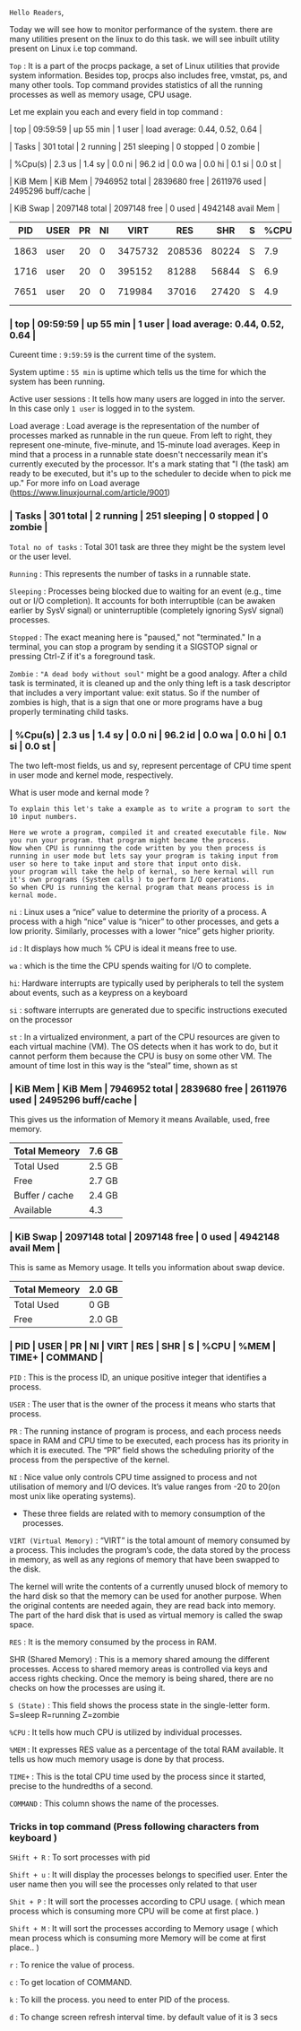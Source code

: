 
`Hello Readers`,

Today we will see how to monitor performance of the system. there are many utilities present on the linux to do this task.
we will see inbuilt utility present on Linux i.e top command.


`Top` : It is a part of the procps package, a set of Linux utilities that provide system information. Besides top, procps also includes free, vmstat, ps, and many other tools. Top command provides statistics of all the running processes as well as memory usage, CPU usage. 

Let me explain you each and every field in top command :                                                                     

| top | 09:59:59 | up 55 min |  1 user | load average: 0.44, 0.52, 0.64 |


| Tasks | 301 total | 2 running | 251 sleeping | 0 stopped | 0 zombie |


| %Cpu(s) |  2.3 us |  1.4 sy | 0.0 ni | 96.2 id | 0.0 wa | 0.0 hi | 0.1 si | 0.0 st |


| KiB Mem | KiB Mem | 7946952 total | 2839680 free | 2611976 used | 2495296 buff/cache |


| KiB Swap |  2097148 total |  2097148 free | 0 used | 4942148 avail Mem |


| PID | USER | PR | NI | VIRT | RES |  SHR | S | %CPU | %MEM |  TIME+ | COMMAND |  
|---|---|---|---|---|---|---|---|---|---|---|---|
|1863 | user | 20 |  0 | 3475732 | 208536 | 80224 | S | 7.9 | 2.6 |  10:44.91 | gnome-shell |
| 1716 | user | 20 | 0 | 395152 | 81288 | 56844 | S | 6.9 | 1.0 | 7:59.85 | Xorg |
| 7651 | user | 20 | 0 | 719984 | 37016 | 27420 | S | 4.9 | 0.5 | 0:00.88 | gnome-terminal |

                                                                                                                         

### | top | 09:59:59 | up 55 min |  1 user | load average: 0.44, 0.52, 0.64 |

Cureent time : `9:59:59` is the current time of the system.

System uptime : `55 min` is uptime which tells us the time for which the system has been running.

Active user sessions : It tells how many users are logged in into the server. In this case only `1 user` is logged in to the system.

Load average : Load average is the representation of the number of processes marked as runnable in the run queue. 
From left to right, they represent one-minute, five-minute, and 15-minute load averages.
Keep in mind that a process in a runnable state doesn't neccessarily mean it's currently executed by the processor.
It's a mark stating that "I (the task) am ready to be executed, but it's up to the scheduler to decide when to pick me up."
For more info on Load average (https://www.linuxjournal.com/article/9001)


### | Tasks | 301 total | 2 running | 251 sleeping | 0 stopped | 0 zombie |

`Total no of tasks` : Total 301 task are three they might be the system level or the user level.

`Running` : This represents the number of tasks in a runnable state.

`Sleeping` : Processes being blocked due to waiting for an event (e.g., time out or I/O completion). 
It accounts for both interruptible (can be awaken earlier by SysV signal) or uninterruptible (completely ignoring SysV signal) processes.

`Stopped` : The exact meaning here is "paused," not "terminated." 
In a terminal, you can stop a program by sending it a SIGSTOP signal or pressing Ctrl-Z if it's a foreground task.

`Zombie` : `"A dead body without soul"` might be a good analogy.
After a child task is terminated, it is cleaned up and the only thing left is a task descriptor that includes a very important value: exit status. 
So if the number of zombies is high, that is a sign that one or more programs have a bug properly terminating child tasks.


### | %Cpu(s) |  2.3 us |  1.4 sy | 0.0 ni | 96.2 id | 0.0 wa | 0.0 hi | 0.1 si | 0.0 st |


The two left-most fields, us and sy, represent percentage of CPU time spent in user mode and kernel mode, respectively.


What is user mode and kernal mode ?

```
To explain this let's take a example as to write a program to sort the 10 input numbers.

Here we wrote a program, compiled it and created executable file. Now you run your program. that program might became the process.
Now when CPU is runninng the code written by you then process is running in user mode but lets say your program is taking input from user so here to take input and store that input onto disk.
your program will take the help of kernal, so here kernal will run it's own programs (System calls ) to perform I/O operations.
So when CPU is running the kernal program that means process is in kernal mode.
```

`ni` : Linux uses a “nice” value to determine the priority of a process. A process with a high “nice” value is “nicer” to other processes, and gets a low priority. Similarly, processes with a lower “nice” gets higher priority.

`id` : It displays how much % CPU is ideal it means free to use.

`wa` : which is the time the CPU spends waiting for I/O to complete.

`hi`: Hardware interrupts are typically used by peripherals to tell the system about events, such as a keypress on a keyboard


`si` : software interrupts are generated due to specific instructions executed on the processor

`st` : In a virtualized environment, a part of the CPU resources are given to each virtual machine (VM). The OS detects when it has work to do, but it cannot perform them because the CPU is busy on some other VM. The amount of time lost in this way is the “steal” time, shown as st

 
 ### | KiB Mem | KiB Mem | 7946952 total | 2839680 free | 2611976 used | 2495296 buff/cache |

This gives us the information of Memory it means Available, used, free memory.

| Total Memeory | 7.6 GB |
|---|---|
| Total Used | 2.5 GB |
| Free | 2.7 GB |
| Buffer / cache | 2.4 GB |
| Available | 4.3 |


### | KiB Swap |  2097148 total |  2097148 free | 0 used | 4942148 avail Mem |

This is same as Memory usage. It tells you information about swap device.

| Total Memeory | 2.0	 GB|
|---|---|
| Total Used | 0 GB |
| Free | 2.0 GB |


### | PID |	USER | PR | NI | VIRT | RES | SHR | S | %CPU | %MEM | TIME+ | COMMAND | 

`PID` : This is the process ID, an unique positive integer that identifies a process.

`USER` : The user that is the owner of the process it means who starts that process.

`PR` : The running instance of program is process, and each process needs space in RAM and CPU time to be executed, each process has its priority in which it is executed. The “PR” field shows the scheduling priority of the process from the perspective of the kernel.

`NI` : Nice value only controls CPU time assigned to process and not utilisation of memory and I/O devices.
It’s value ranges from -20 to 20(on most unix like operating systems).

+ These three fields are related with to memory consumption of the processes. 

`VIRT (Virtual Memory)` : “VIRT” is the total amount of memory consumed by a process. This includes the program’s code, the data stored by the process in memory, as well as any regions of memory that have been swapped to the disk.


The kernel will write the contents of a currently unused block of memory to the hard disk so that the memory can be used for another purpose. When the original contents are needed again, they are read back into memory. The part of the hard disk that is used as virtual memory is called the swap space.

`RES` : It is the memory consumed by the process in RAM.

SHR (Shared Memory) : This is a memory shared amoung the different processes. Access to shared memory areas is controlled via keys and access rights checking. Once the memory is being shared, there are no checks on how the processes are using it.


`S (State)` : This field shows the process state in the single-letter form. S=sleep R=running Z=zombie

`%CPU` : It tells how much CPU is utilized by individual processes.

`%MEM` : It expresses RES value as a percentage of the total RAM available. It tells us how much memory usage is done by that process.

`TIME+` : This is the total CPU time used by the process since it started, precise to the hundredths of a second.

`COMMAND` : This column shows the name of the processes.


### Tricks in top command (Press following characters from keyboard )

`SHift + R` : To sort processes with pid

`Shift + u` : It will display the processes belongs to specified user. Enter the user name then you will see the processes only related to that user

`Shit + P` : It will sort the processes according to CPU usage. ( which mean process which is consuming more CPU will be come at first place. )

`Shift + M` : It will sort the processes according to Memory usage ( which mean process which is consuming more Memory will be come at first place.. )

`r` : To renice the value of process.

`c` : To get location of COMMAND.

`k` : To kill the process. you need to enter PID of the process.

`d` : To change screen refresh interval time. by default value of it is 3 secs
